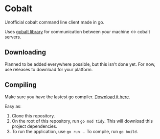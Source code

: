 # Cobalt
Unofficial cobalt command line client made in go.

Uses [gobalt library](https://github.com/princessmortix/gobalt) for communication between your machine <-> cobalt servers.

## Downloading
Planned to be added everywhere possible, but this isn't done yet.
For now, use releases to download for your platform.

## Compiling
Make sure you have the lastest go compiler. [Download it here](https://go.dev/dl).

Easy as:
1. Clone this repository.
2. On the root of this repository, run `go mod tidy`. This will download this project dependencies.
3. To run the application, use `go run .`. To compile, run `go build`.